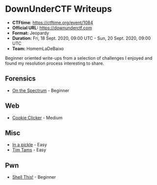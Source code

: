 # DownUnderCTF Writeups

- **CTFtime**: https://ctftime.org/event/1084
- **Official URL:** https://downunderctf.com
- **Format:** Jeopardy
- **Duration:** Fri, 18 Sept. 2020, 09:00 UTC - Sun, 20 Sept. 2020, 09:00 UTC
- **Team:** HomemLaDeBaixo

Beginner oriented write-ups from a selection of challenges I enjoyed and found my resolution process interesting to share.

## Forensics

- [On the Spectrum](./forensics/on-the-spectrum) - Beginner

## Web

- [Cookie Clicker](./web/cookie-clicker/) - Medium

## Misc

- [In a pickle](./misc/in-a-pickle) - Easy
- [Tim Tams](./misc/tim-tams) - Easy

## Pwn

- [Shell This!](./pwn/shell-this/) - Beginner